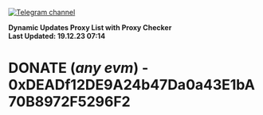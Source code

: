 [![Telegram channel](https://img.shields.io/endpoint?url=https://runkit.io/damiankrawczyk/telegram-badge/branches/master?url=https://t.me/n4z4v0d)](https://t.me/n4z4v0d) 

**Dynamic Updates Proxy List with Proxy Checker**  
**Last Updated: 19.12.23 07:14**

# DONATE (_any evm_) - 0xDEADf12DE9A24b47Da0a43E1bA70B8972F5296F2
